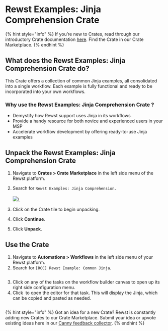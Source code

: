 # Rewst Examples: Jinja Comprehension Crate

{% hint style="info" %}
If you’re new to Crates, read through our introductory Crate documentation [here](https://docs.rewst.help/prebuilt-automations/crates). Find the Crate in our Crate Marketplace.
{% endhint %}

## What does the Rewst Examples: Jinja Comprehension Crate do?

This Crate offers a collection of common Jinja examples, all consolidated into a single workflow. Each example is fully functional and ready to be incorporated into your own workflows.

### Why use the Rewst Examples: Jinja Comprehension Crate ?

* Demystify how Rewst support uses Jinja in its workflows
* Provide a handy resource for both novice and experienced users in your MSP
* Accelerate workflow development by offering ready-to-use Jinja examples

## Unpack the Rewst Examples: Jinja Comprehension Crate

1. Navigate to **Crates > Crate Marketplace** in the left side menu of the Rewst platform.
2. Search for `Rewst Examples: Jinja Comprehension`**.**\
   \
   ![](<../../../.gitbook/assets/Screenshot 2025-08-14 at 3.19.54 PM.png>)\

3. Click on the Crate tile to begin unpacking.
4. Click **Continue**.
5. Click **Unpack**.

## Use the Crate

1. Navigate to **Automations > Workflows** in the left side menu of your Rewst platform.
2. Search for `[ROC] Rewst Example: Common Jinja`.

<figure><img src="../../../.gitbook/assets/Screenshot 2025-08-14 at 3.14.28 PM.png" alt=""><figcaption></figcaption></figure>

3. Click on any of the tasks on the workflow builder canvas to open up its right side configuration menu.
4. Click <img src="../../../.gitbook/assets/Screenshot 2025-08-14 at 3.21.41 PM.png" alt="" data-size="line"> to open the editor for that task. This will display the Jinja, which can be copied and pasted as needed.

<figure><img src="../../../.gitbook/assets/Screenshot 2025-08-14 at 3.21.27 PM.png" alt=""><figcaption></figcaption></figure>

{% hint style="info" %}
Got an idea for a new Crate? Rewst is constantly adding new Crates to our Crate Marketplace. Submit your idea or upvote existing ideas here in our [Canny feedback collector](https://rewst.canny.io/crates).
{% endhint %}

